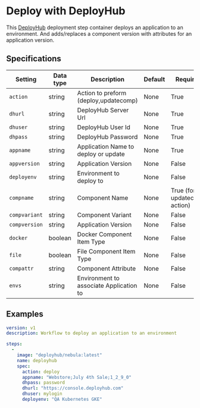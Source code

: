 # Deploy with DeployHub

This [DeployHub](https://www.deployhub.com/) deployment step container deploys an
application to an environment.  And adds/replaces a component version with attributes
for an application version.

## Specifications

| Setting | Data type | Description | Default | Required |
|---------|---------------|-----------|-------------|---------|
| `action` | string | Action to preform (deploy,updatecomp) | None | True |
| `dhurl` | string | DeployHub Server Url | None | True |
| `dhuser` | string | DeployHub User Id | None | True |
| `dhpass` | string | DeployHub Password | None | True |
| `appname` | string | Application Name to deploy or update | None | True |
| `appversion` | string | Application Version | None | False |
| `deployenv` | string | Environment to deploy to | None | False |
| `compname` | string | Component Name | None | True (for updatecomp action) |
| `compvariant` | string | Component Variant | None | False |
| `compversion` | string | Application Version | None | False |
| `docker` | boolean | Docker Component Item Type | None | False |
| `file` | boolean | File Component Item Type | None | False |
| `compattr` | string | Component Attribute | None | False |
| `envs` | string | Environment to associate Application to | None | False |

## Examples

```yaml
version: v1
description: Workflow to deploy an application to an environment

steps:
  -
    image: "deployhub/nebula:latest"
    name: deployhub
    spec:
      action: deploy
      appname: "Webstore;July 4th Sale;1_2_9_0"
      dhpass: password
      dhurl: "https://console.deployhub.com"
      dhuser: mylogin
      deployenv: "QA Kubernetes GKE"

```
